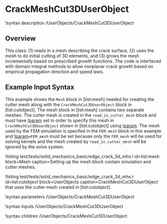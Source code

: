 # CrackMeshCut3DUserObject

!syntax description /UserObjects/CrackMeshCut3DUserObject

## Overview

This class: (1) reads in a mesh describing the crack surface, (2) uses the mesh to do initial cutting of 3D elements, and (3) grows the mesh incrementally based on prescribed growth functions. The code is interfaced with domain integral methods to allow nonplanar crack growth based on empirical propagation direction and speed laws.

## Example Input Syntax

This example shows the `Mesh` block in [list:mesh] needed for creating the cutter mesh along with the `CrackMeshCut3DUserObject` block in [list:cutobject].  The mesh block in [list:mesh] contains two separate meshes.  The cutter mesh is created in the `read_in_cutter_mesh` block and must have [!param](/Mesh/FileMeshGenerator/save_with_name) set in order to specify this mesh in `CrackMeshCut3DUserObject` shown in [list:cutobject] using [!param](/UserObjects/CrackMeshCut3DUserObject/mesh_generator_name).  The mesh used by the FEM simulation is specifed in the `FEM_mesh` block in this example and [!param](/Mesh/MeshGeneratorMesh/final_generator)`=FEM_mesh` must be set because only the `FEM_mesh` will be used for solving kernels and the mesh created by `read_in_cutter_mesh` will be ignored by the solve system.

!listing test/tests/solid_mechanics_basic/edge_crack_3d_mhs.i id=list:mesh block=Mesh caption=Setting up the mesh block contain simulation and cutter meshes.

!listing test/tests/solid_mechanics_basic/edge_crack_3d_mhs.i id=list:cutobject block=UserObjects caption=CrackMeshCut3DUserObject that uses the cutter mesh created in [list:cutobject].

!syntax parameters /UserObjects/CrackMeshCut3DUserObject

!syntax inputs /UserObjects/CrackMeshCut3DUserObject

!syntax children /UserObjects/CrackMeshCut3DUserObject
